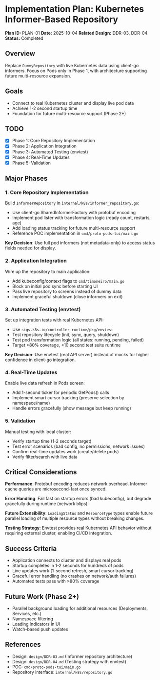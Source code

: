 # Implementation Plan: Kubernetes Informer-Based Repository

**Plan ID:** PLAN-01
**Date:** 2025-10-04
**Related Design:** DDR-03, DDR-04
**Status:** Completed

## Overview

Replace `DummyRepository` with live Kubernetes data using client-go
informers. Focus on Pods only in Phase 1, with architecture supporting
future multi-resource expansion.

## Goals

- Connect to real Kubernetes cluster and display live pod data
- Achieve 1-2 second startup time
- Foundation for future multi-resource support (Phase 2+)

## TODO

- [x] Phase 1: Core Repository Implementation
- [x] Phase 2: Application Integration
- [x] Phase 3: Automated Testing (envtest)
- [x] Phase 4: Real-Time Updates
- [x] Phase 5: Validation

## Major Phases

### 1. Core Repository Implementation
Build `InformerRepository` in `internal/k8s/informer_repository.go`:
- Use client-go SharedInformerFactory with protobuf encoding
- Implement pod lister with transformation logic (ready count, restarts, age)
- Add loading status tracking for future multi-resource support
- Reference POC implementation in `cmd/proto-pods-tui/main.go`

**Key Decision**: Use full pod informers (not metadata-only) to access
status fields needed for display.

### 2. Application Integration
Wire up the repository to main application:
- Add kubeconfig/context flags to `cmd/timoneiro/main.go`
- Block on initial pod sync before starting UI
- Pass live repository to screens instead of dummy data
- Implement graceful shutdown (close informers on exit)

### 3. Automated Testing (envtest)
Set up integration tests with real Kubernetes API:
- Use `sigs.k8s.io/controller-runtime/pkg/envtest`
- Test repository lifecycle (init, sync, query, shutdown)
- Test pod transformation logic (all states: running, pending, failed)
- Target >80% coverage, <10 second test suite runtime

**Key Decision**: Use envtest (real API server) instead of mocks for
higher confidence in client-go integration.

### 4. Real-Time Updates
Enable live data refresh in Pods screen:
- Add 1-second ticker for periodic GetPods() calls
- Implement smart cursor tracking (preserve selection by namespace/name)
- Handle errors gracefully (show message but keep running)

### 5. Validation
Manual testing with local cluster:
- Verify startup time (1-2 seconds target)
- Test error scenarios (bad config, no permissions, network issues)
- Confirm real-time updates work (create/delete pods)
- Verify filter/search with live data

## Critical Considerations

**Performance**: Protobuf encoding reduces network overhead. Informer
cache queries are microsecond-fast once synced.

**Error Handling**: Fail fast on startup errors (bad kubeconfig), but
degrade gracefully during runtime (network blips).

**Future Extensibility**: `LoadingStatus` and `ResourceType` types enable
future parallel loading of multiple resource types without breaking changes.

**Testing Strategy**: Envtest provides real Kubernetes API behavior without
requiring external cluster, enabling CI/CD integration.

## Success Criteria

- Application connects to cluster and displays real pods
- Startup completes in 1-2 seconds for hundreds of pods
- Live updates work (1-second refresh, smart cursor tracking)
- Graceful error handling (no crashes on network/auth failures)
- Automated tests pass with >80% coverage

## Future Work (Phase 2+)

- Parallel background loading for additional resources (Deployments,
  Services, etc.)
- Namespace filtering
- Loading indicators in UI
- Watch-based push updates

## References

- Design: `design/DDR-03.md` (Informer repository architecture)
- Design: `design/DDR-04.md` (Testing strategy with envtest)
- POC: `cmd/proto-pods-tui/main.go`
- Repository interface: `internal/k8s/repository.go`
